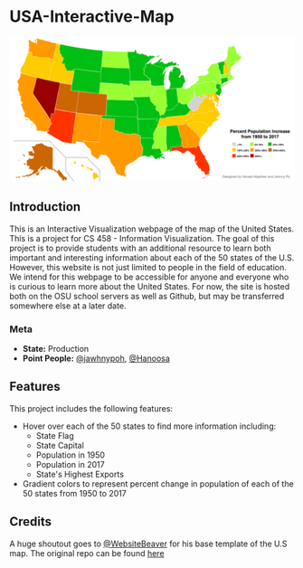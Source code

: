 # USA-Interactive-Map

![Interactive Map of the US](./screenshot.png)

## Introduction 
This is an Interactive Visualization webpage of the map of the United States. This is a project for CS 458 - Information Visualization. The goal of this project is to provide students with an additional resource to learn both important and interesting information about each of the 50 states of the U.S. However, this website is not just limited to people in the field of education. We intend for this webpage to be accessible for anyone and everyone who is curious to learn more about the United States. For now, the site is hosted both on the OSU school servers as well as Github, but may be transferred somewhere else at a later date. 

### Meta
- **State:** Production
- **Point People:** [@jawhnypoh](https://github.com/jawhnypoh), [@Hanoosa](https://github.com/Hanoosa)

## Features
This project includes the following features: 
* Hover over each of the 50 states to find more information including:
    * State Flag
    * State Capital
    * Population in 1950
    * Population in 2017 
    * State's Highest Exports
* Gradient colors to represent percent change in population of each of the 50 states from 1950 to 2017

## Credits
A huge shoutout goes to [@WebsiteBeaver](https://github.com/WebsiteBeaver) for his base template of the U.S map. The original repo can be found [here](https://github.com/WebsiteBeaver/interactive-and-responsive-svg-map-of-us-states-capitals)
